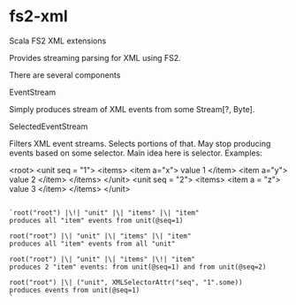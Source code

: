 # fs2-xml
Scala FS2 XML extensions

Provides streaming parsing for XML using FS2.

There are several components

EventStream

Simply produces stream of XML events from some Stream\[?, Byte\].

SelectedEventStream

Filters XML event streams. Selects portions of that.
May stop producing events based on some selector.
Main idea here is selector.
Examples:

\<root>
\<unit seq = "1">
\<items>
\<item a="x">
value 1
\</item>
\<item a="y">
value 2
\</item>
\</items>
\</unit>
\<unit seq = "2">
\<items>
\<item a = "z">
value 3
\</item>
\</items>
\</unit>
```

`root("root") |\!| "unit" |\| "items" |\| "item"
produces all "item" events from unit(@seq=1)

root("root") |\| "unit" |\| "items" |\| "item"
produces all "item" events from all "unit"

root("root") |\| "unit" |\| "items" |\!| "item"
produces 2 "item" events: from unit(@seq=1) and from unit(@seq=2)

root("root") |\| ("unit", XMLSelectorAttr("seq", "1".some))
produces events from unit(@seq=1)
`




